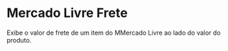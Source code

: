 # Mercado Livre Frete

Exibe o valor de frete de um item do MMercado Livre ao lado do valor do produto.
